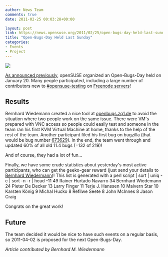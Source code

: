 ```yaml
---
author: News Team
comments: true
date: 2011-02-25 00:03:28+00:00

layout: post
link: https://news.opensuse.org/2011/02/25/open-bugs-day-held-last-sunday/
title: "Open-Bugs-Day Held Last Sunday"
categories:
- Events
- Project
---
```



![](http://counter.opensuse.org/)


[As announced previously](https://news.opensuse.org/2011/02/16/open-bugs-day-on-sunday-the-20th-of-february/), openSUSE organized an Open-Bugs-Day held on January 20. Many people participated, including a large number of contributors new to [#opensuse-testing](irc://irc.freenode.net/opensuse-testing) on [Freenode servers](http://freenode.net/)!



## Results


Bernhard Wiedemann created a nice tool at [openbugs.zq1.de](http://openbugs.zq1.de/) to avoid the situation where two people work on the same issue. There were VM's prepared with VNC access so people could easily test and someone in the team ran his first KVM Virtual Machine at home, thanks to the help of the rest of the team. Another participant filed his first bug on bugzilla (that would be bug number [673629](https://bugzilla.novell.com/show_bug.cgi?id=673629)). In the end, the team went through and updated 60% of all old 11.4 bugs (=132 of 219)!



And of course, they had a lot of fun...



Finally, we have some crude statistics about yesterday's most active participants, who can get the geeko-gear reward (just send your details to [Bernhard Wiedermann](http://en.opensuse.org/User:Bmwiedemann))!
This list is generated with a perl script | sort | uniq -c | sort -n -r | head -11
     49 Rainer Hurtado Navarro
     34 Bernhard Wiedemann
     24 Pieter De Decker
     13 Larry Finger
     11 Terje J. Hanssen
     10 Malvern Star
     10 Karsten König
      9 Michal Hucko
      8 Refilwe Seete
      8 John McInnes
      8 Jason Craig



Congrats on the great work!



## Future


The team decided it would be nice to have such events on a regular basis, so 2011-04-02 is proposed for the next Open-Bugs-Day.

_Article contributed by Bernhard M. Wiedermann_		
